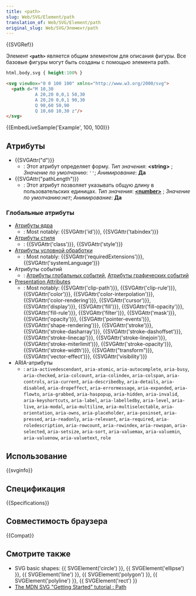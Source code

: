 ```yaml
---
title: <path>
slug: Web/SVG/Element/path
translation_of: Web/SVG/Element/path
original_slug: Web/SVG/Элемент/path
---
```

{{SVGRef}}

Элемент **`<path>`** является общим элементом для описания фигуры. Все базовые фигуры могут быть созданы с помощью элемента path.

```css hidden
html,body,svg { height:100% }
```

```html
<svg viewBox="0 0 100 100" xmlns="http://www.w3.org/2000/svg">
  <path d="M 10,30
           A 20,20 0,0,1 50,30
           A 20,20 0,0,1 90,30
           Q 90,60 50,90
           Q 10,60 10,30 z"/>
</svg>
```

{{EmbedLiveSample('Example', 100, 100)}}

## Атрибуты

- {{SVGAttr("d")}}
  - : Этот атрибут определяет форму.
    _Тип значения_: **\<string>** ; _Значение по умолчанию_: `''`; _Анимирование_: **Да**
- {{SVGAttr("pathLength")}}
  - : Этот атрибут позволяет указывать общую длину в пользовательских единицах.
    _Тип значения_: [**\<number>**](/docs/Web/SVG/Content_type#Number) ; _Значение по умолчанию_:_нет_; _Анимирование_: **Да**

### Глобальные атрибуты

- [Атрибуты ядра](/docs/Web/SVG/Attribute/Core)
  - : Most notably: {{SVGAttr('id')}}, {{SVGAttr('tabindex')}}
- [Атрибуты стиля](/docs/Web/SVG/Attribute/Styling)
  - : {{SVGAttr('class')}}, {{SVGAttr('style')}}
- [Атрибуты условной обработки](/docs/Web/SVG/Attribute/Conditional_Processing)
  - : Most notably: {{SVGAttr('requiredExtensions')}}, {{SVGAttr('systemLanguage')}}
- Атрибуты событий
  - : [Атрибуты глобальных событий](/docs/Web/SVG/Attribute/Events#Global_Event_Attributes), [Атрибуты графических событий](/docs/Web/SVG/Attribute/Events#Graphical_Event_Attributes)
- [Presentation Attributes](/docs/Web/SVG/Attribute/Presentation)
  - : Most notably: {{SVGAttr('clip-path')}}, {{SVGAttr('clip-rule')}}, {{SVGAttr('color')}}, {{SVGAttr('color-interpolation')}}, {{SVGAttr('color-rendering')}}, {{SVGAttr('cursor')}}, {{SVGAttr('display')}}, {{SVGAttr('fill')}}, {{SVGAttr('fill-opacity')}}, {{SVGAttr('fill-rule')}}, {{SVGAttr('filter')}}, {{SVGAttr('mask')}}, {{SVGAttr('opacity')}}, {{SVGAttr('pointer-events')}}, {{SVGAttr('shape-rendering')}}, {{SVGAttr('stroke')}}, {{SVGAttr('stroke-dasharray')}}, {{SVGAttr('stroke-dashoffset')}}, {{SVGAttr('stroke-linecap')}}, {{SVGAttr('stroke-linejoin')}}, {{SVGAttr('stroke-miterlimit')}}, {{SVGAttr('stroke-opacity')}}, {{SVGAttr('stroke-width')}}, {{SVGAttr("transform")}}, {{SVGAttr('vector-effect')}}, {{SVGAttr('visibility')}}
- ARIA-атрибуты
  - : `aria-activedescendant`, `aria-atomic`, `aria-autocomplete`, `aria-busy`, `aria-checked`, `aria-colcount`, `aria-colindex`, `aria-colspan`, `aria-controls`, `aria-current`, `aria-describedby`, `aria-details`, `aria-disabled`, `aria-dropeffect`, `aria-errormessage`, `aria-expanded`, `aria-flowto`, `aria-grabbed`, `aria-haspopup`, `aria-hidden`, `aria-invalid`, `aria-keyshortcuts`, `aria-label`, `aria-labelledby`, `aria-level`, `aria-live`, `aria-modal`, `aria-multiline`, `aria-multiselectable`, `aria-orientation`, `aria-owns`, `aria-placeholder`, `aria-posinset`, `aria-pressed`, `aria-readonly`, `aria-relevant`, `aria-required`, `aria-roledescription`, `aria-rowcount`, `aria-rowindex`, `aria-rowspan`, `aria-selected`, `aria-setsize`, `aria-sort`, `aria-valuemax`, `aria-valuemin`, `aria-valuenow`, `aria-valuetext`, `role`

## Использование

{{svginfo}}

## Спецификация

{{Specifications}}

## Совместимость браузера

{{Compat}}

## Смотрите также

- SVG basic shapes: {{ SVGElement('circle') }}, {{ SVGElement('ellipse') }}, {{ SVGElement('line') }}, {{ SVGElement('polygon') }}, {{ SVGElement('polyline') }}, {{ SVGElement('rect') }}
- [The MDN SVG "Getting Started" tutorial : Path](/ru/docs/Web/SVG/Tutorial/Paths)

